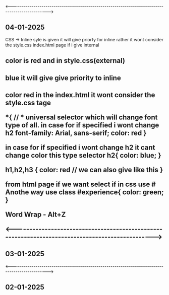 
<------------------------------------------------------------------------------------------------>

## 04-01-2025

CSS -> Inline syle is given it will give priorty for inline rather it wont consider the style.css
index.html page if i give internal<h2> color is red and in style.css(external) <h2> blue it will give give priority to inline <h2> color red in the index.html it wont consider the style.css tage


*{ // * universal selector which will change font type of all. in case for if specified i wont change h2 
  font-family: Arial, sans-serif;
  color: red
}

in case for if specified i wont change h2  it cant change color this type selector
h2{
  color: blue;
} 

h1,h2,h3 {
  color: red // we can also give like this
}

from html page if we want select if in css use # Anothe way use class 
#experience{
  color: green;  
}

Word Wrap - Alt+Z
 <!--audio tag : controls: autoplay: play the song. loop:Repeats the song. 
    preload"auto"" when page loads play audio. -->
<!--preload"none" when user click the playbutton play song "here play duration wont be shown"-->
 <!-- <audio controls preload="auto"-->
<!-- <audio controls preload="metadata": Here user can see the duration and First Frame information collect when user click the play button load and play song-->

<!-- Video use same control which are used for Audio-->
<!--poster: where we can use shannon image as poster. All control which are used in audio will applicable in the audio-->
 <!-- muted when page load Applicabel for video & Audio->

 <!--mutiple browser we can add source in Audio and video any format can support in browser Accoding-->
<------------------------------------------------------------------------------------------------>

## 03-01-2025
 <!-- Class, div, span tags, block vs inline elements, various meta tags and their usages-->
<!--Block Elements: Pargraph,Heading,list,div,ul which automatically goes to next line-->
<!-- Inline Elements: achor tag, image, span which does not goes to next line -->
<!--class: where we can group div and give CSS ex h3 heading can kept unique similary. We can style-->

  <!--A <span> element which is used to color a part of a text:-->
<!--Escape Sequences copyrigh, dollar manyMore-->
<!--iFrame: Emmbed a page with this page we can use this iframe-->
<!--iframe : My Canadian Home address used in this page -->

<------------------------------------------------------------------------------------------------>
## 02-01-2025
<!-- GET used get the signupresult.html" details-->
<!-- POST sending signupresult.html details database-->
<!--placeholder inside input text box User Name will be visible-->
<!--value="varghese" means default value will be varghese-->
<!--label for="username" means when click on username text box it will highlight-->
<!--id="username" means reference to the username-->
<!--type="password" means password will be hide-->
<!--id="password" means reference to the password-->
<!--button type="submit" means when click it will submit the form-->
<!--size: control size of the textbox length-->
<!--maxlength: control the maximum length of the character typed in userName text box-->
<!--minlength: control the minimum length of the character must typed in Password text box 8 minlength must type 8 char -->
<!--required:  means it is a validation, mandatory to fill the UserName & password.-->
<!--min & max: control the minimum (Year 1900 not below)& maximum(Yeae 3000) value of the yearofbirth-->
<!--step: control the increment of the yearofbirth by 10 wich will increase Year 1900 to 1910 spin arrow-->
<!--cols: control the column size of the about text area box-->
<!--rows: control the row size of the about text area box-->
<!--Group the name in radio button give the comman name Example: name="gender" for male and female then radio button will untick and select male or female gender-->
<!-- gender=on means we have to give value='Female' or Value='Male' so that information will post correctly in DB. if dont give value it will genderon :http://127.0.0.1:5500/signupresult.html?username=varghese&email=varghesetiju%40outlook.com&password=varghese&yearofbirth=2024-10-14&about=&smsalert=on&terms=on&gender=on-->

<!-- check box & radio button:input type="radio" name="gender" id="female" value="female" name is group the radio button with same name:gender for both male & female for that we have to give value in radio button. if we dont give value it will
 check box has differ name for each check box.--> 
<!--input type='tel' telephone-->
<!--input type='color' color picker display-->
<!--https://www.youtube.com/watch?v=tDLLIq95VZU&list=PLYM2_EX_xVvXZ2A08faQ_7Iz4unlGs176&index=8-->
<!--http://127.0.0.1:5500/signupresult.html?User+Name=gggg&Password=ggg // Query String

------------------------------------------------------------------------------------------------